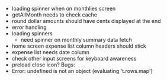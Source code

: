 - loading spinner when on monthlies screen
- getAllMonth needs to check cache
- round dollar amounts should have cents displayed at the end
- error handling
- loading spinners
  - need spinner on monthly summary data fetch
- home screen expense list column headers should stick
- expense list needs date column
- check other input screens for keyboard awareness
- preload close icon?
Bugs:
- Error: undefined is not an object (evaluating 't.rows.map')